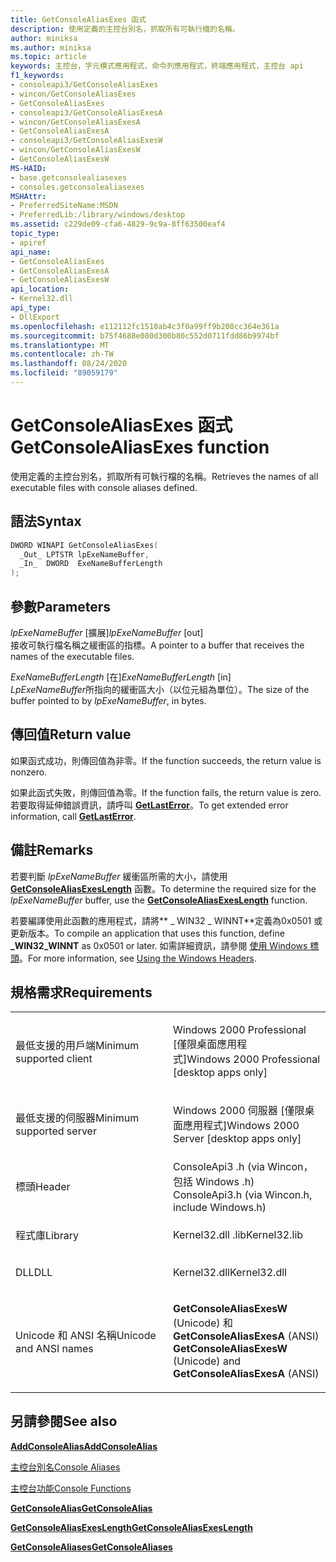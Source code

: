 ```yaml
---
title: GetConsoleAliasExes 函式
description: 使用定義的主控台別名，抓取所有可執行檔的名稱。
author: miniksa
ms.author: miniksa
ms.topic: article
keywords: 主控台，字元模式應用程式，命令列應用程式，終端應用程式，主控台 api
f1_keywords:
- consoleapi3/GetConsoleAliasExes
- wincon/GetConsoleAliasExes
- GetConsoleAliasExes
- consoleapi3/GetConsoleAliasExesA
- wincon/GetConsoleAliasExesA
- GetConsoleAliasExesA
- consoleapi3/GetConsoleAliasExesW
- wincon/GetConsoleAliasExesW
- GetConsoleAliasExesW
MS-HAID:
- base.getconsolealiasexes
- consoles.getconsolealiasexes
MSHAttr:
- PreferredSiteName:MSDN
- PreferredLib:/library/windows/desktop
ms.assetid: c229de09-cfa6-4829-9c9a-8ff63500eaf4
topic_type:
- apiref
api_name:
- GetConsoleAliasExes
- GetConsoleAliasExesA
- GetConsoleAliasExesW
api_location:
- Kernel32.dll
api_type:
- DllExport
ms.openlocfilehash: e112112fc1510ab4c3f0a99ff9b208cc364e361a
ms.sourcegitcommit: b75f4688e080d300b80c552d0711fdd86b9974bf
ms.translationtype: MT
ms.contentlocale: zh-TW
ms.lasthandoff: 08/24/2020
ms.locfileid: "89059179"
---
```

# <a name="getconsolealiasexes-function"></a><span data-ttu-id="5e52c-104">GetConsoleAliasExes 函式</span><span class="sxs-lookup"><span data-stu-id="5e52c-104">GetConsoleAliasExes function</span></span>


<span data-ttu-id="5e52c-105">使用定義的主控台別名，抓取所有可執行檔的名稱。</span><span class="sxs-lookup"><span data-stu-id="5e52c-105">Retrieves the names of all executable files with console aliases defined.</span></span>

<a name="syntax"></a><span data-ttu-id="5e52c-106">語法</span><span class="sxs-lookup"><span data-stu-id="5e52c-106">Syntax</span></span>
------

```C
DWORD WINAPI GetConsoleAliasExes(
  _Out_ LPTSTR lpExeNameBuffer,
  _In_  DWORD  ExeNameBufferLength
);
```

<a name="parameters"></a><span data-ttu-id="5e52c-107">參數</span><span class="sxs-lookup"><span data-stu-id="5e52c-107">Parameters</span></span>
----------

<span data-ttu-id="5e52c-108">*lpExeNameBuffer* \[擴展\]</span><span class="sxs-lookup"><span data-stu-id="5e52c-108">*lpExeNameBuffer* \[out\]</span></span>  
<span data-ttu-id="5e52c-109">接收可執行檔名稱之緩衝區的指標。</span><span class="sxs-lookup"><span data-stu-id="5e52c-109">A pointer to a buffer that receives the names of the executable files.</span></span>

<span data-ttu-id="5e52c-110">*ExeNameBufferLength* \[在\]</span><span class="sxs-lookup"><span data-stu-id="5e52c-110">*ExeNameBufferLength* \[in\]</span></span>  
<span data-ttu-id="5e52c-111">*LpExeNameBuffer*所指向的緩衝區大小（以位元組為單位）。</span><span class="sxs-lookup"><span data-stu-id="5e52c-111">The size of the buffer pointed to by *lpExeNameBuffer*, in bytes.</span></span>

<a name="return-value"></a><span data-ttu-id="5e52c-112">傳回值</span><span class="sxs-lookup"><span data-stu-id="5e52c-112">Return value</span></span>
------------

<span data-ttu-id="5e52c-113">如果函式成功，則傳回值為非零。</span><span class="sxs-lookup"><span data-stu-id="5e52c-113">If the function succeeds, the return value is nonzero.</span></span>

<span data-ttu-id="5e52c-114">如果此函式失敗，則傳回值為零。</span><span class="sxs-lookup"><span data-stu-id="5e52c-114">If the function fails, the return value is zero.</span></span> <span data-ttu-id="5e52c-115">若要取得延伸錯誤資訊，請呼叫 [**GetLastError**](https://msdn.microsoft.com/library/windows/desktop/ms679360)。</span><span class="sxs-lookup"><span data-stu-id="5e52c-115">To get extended error information, call [**GetLastError**](https://msdn.microsoft.com/library/windows/desktop/ms679360).</span></span>

<a name="remarks"></a><span data-ttu-id="5e52c-116">備註</span><span class="sxs-lookup"><span data-stu-id="5e52c-116">Remarks</span></span>
-------

<span data-ttu-id="5e52c-117">若要判斷 *lpExeNameBuffer* 緩衝區所需的大小，請使用 [**GetConsoleAliasExesLength**](getconsolealiasexeslength.md) 函數。</span><span class="sxs-lookup"><span data-stu-id="5e52c-117">To determine the required size for the *lpExeNameBuffer* buffer, use the [**GetConsoleAliasExesLength**](getconsolealiasexeslength.md) function.</span></span>

<span data-ttu-id="5e52c-118">若要編譯使用此函數的應用程式，請將\*\* \_ WIN32 \_ WINNT\*\*定義為0x0501 或更新版本。</span><span class="sxs-lookup"><span data-stu-id="5e52c-118">To compile an application that uses this function, define **\_WIN32\_WINNT** as 0x0501 or later.</span></span> <span data-ttu-id="5e52c-119">如需詳細資訊，請參閱 [使用 Windows 標頭](https://msdn.microsoft.com/library/windows/desktop/aa383745)。</span><span class="sxs-lookup"><span data-stu-id="5e52c-119">For more information, see [Using the Windows Headers](https://msdn.microsoft.com/library/windows/desktop/aa383745).</span></span>

<a name="requirements"></a><span data-ttu-id="5e52c-120">規格需求</span><span class="sxs-lookup"><span data-stu-id="5e52c-120">Requirements</span></span>
------------

<table>
<colgroup>
<col width="50%" />
<col width="50%" />
</colgroup>
<tbody>
<tr class="odd">
<td><p><span data-ttu-id="5e52c-121">最低支援的用戶端</span><span class="sxs-lookup"><span data-stu-id="5e52c-121">Minimum supported client</span></span></p></td>
<td><p><span data-ttu-id="5e52c-122">Windows 2000 Professional [僅限桌面應用程式]</span><span class="sxs-lookup"><span data-stu-id="5e52c-122">Windows 2000 Professional [desktop apps only]</span></span></p></td>
</tr>
<tr class="even">
<td><p><span data-ttu-id="5e52c-123">最低支援的伺服器</span><span class="sxs-lookup"><span data-stu-id="5e52c-123">Minimum supported server</span></span></p></td>
<td><p><span data-ttu-id="5e52c-124">Windows 2000 伺服器 [僅限桌面應用程式]</span><span class="sxs-lookup"><span data-stu-id="5e52c-124">Windows 2000 Server [desktop apps only]</span></span></p></td>
</tr>
<tr class="odd">
<td><p><span data-ttu-id="5e52c-125">標頭</span><span class="sxs-lookup"><span data-stu-id="5e52c-125">Header</span></span></p></td>
<td><span data-ttu-id="5e52c-126">ConsoleApi3 .h (via Wincon，包括 Windows .h) </span><span class="sxs-lookup"><span data-stu-id="5e52c-126">ConsoleApi3.h (via Wincon.h, include Windows.h)</span></span></td>
</tr>
<tr class="even">
<td><p><span data-ttu-id="5e52c-127">程式庫</span><span class="sxs-lookup"><span data-stu-id="5e52c-127">Library</span></span></p></td>
<td><span data-ttu-id="5e52c-128">Kernel32.dll .lib</span><span class="sxs-lookup"><span data-stu-id="5e52c-128">Kernel32.lib</span></span></td>
</tr>
<tr class="odd">
<td><p><span data-ttu-id="5e52c-129">DLL</span><span class="sxs-lookup"><span data-stu-id="5e52c-129">DLL</span></span></p></td>
<td><span data-ttu-id="5e52c-130">Kernel32.dll</span><span class="sxs-lookup"><span data-stu-id="5e52c-130">Kernel32.dll</span></span></td>
</tr>
<tr class="even">
<td><p><span data-ttu-id="5e52c-131">Unicode 和 ANSI 名稱</span><span class="sxs-lookup"><span data-stu-id="5e52c-131">Unicode and ANSI names</span></span></p></td>
<td><p><span data-ttu-id="5e52c-132"><strong>GetConsoleAliasExesW</strong> (Unicode) 和 <strong>GetConsoleAliasExesA</strong> (ANSI) </span><span class="sxs-lookup"><span data-stu-id="5e52c-132"><strong>GetConsoleAliasExesW</strong> (Unicode) and <strong>GetConsoleAliasExesA</strong> (ANSI)</span></span></p></td>
</tr>
<tr class="odd">
</tr>
<tr class="even">
</tr>
<tr class="odd">
</tr>
<tr class="even">
</tr>
</tbody>
</table>

## <a name="span-idsee_alsospansee-also"></a><span data-ttu-id="5e52c-133"><span id="see_also"></span>另請參閱</span><span class="sxs-lookup"><span data-stu-id="5e52c-133"><span id="see_also"></span>See also</span></span>


[<span data-ttu-id="5e52c-134">**AddConsoleAlias**</span><span class="sxs-lookup"><span data-stu-id="5e52c-134">**AddConsoleAlias**</span></span>](addconsolealias.md)

[<span data-ttu-id="5e52c-135">主控台別名</span><span class="sxs-lookup"><span data-stu-id="5e52c-135">Console Aliases</span></span>](console-aliases.md)

[<span data-ttu-id="5e52c-136">主控台功能</span><span class="sxs-lookup"><span data-stu-id="5e52c-136">Console Functions</span></span>](console-functions.md)

[<span data-ttu-id="5e52c-137">**GetConsoleAlias**</span><span class="sxs-lookup"><span data-stu-id="5e52c-137">**GetConsoleAlias**</span></span>](getconsolealias.md)

[<span data-ttu-id="5e52c-138">**GetConsoleAliasExesLength**</span><span class="sxs-lookup"><span data-stu-id="5e52c-138">**GetConsoleAliasExesLength**</span></span>](getconsolealiasexeslength.md)

[<span data-ttu-id="5e52c-139">**GetConsoleAliases**</span><span class="sxs-lookup"><span data-stu-id="5e52c-139">**GetConsoleAliases**</span></span>](getconsolealiases.md)

 

 




